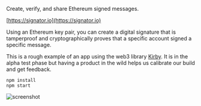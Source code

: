 Create, verify, and share Ethereum signed messages.

[https://signator.io](https://signator.io)

Using an Ethereum key pair, you can create a digital signature that is tamperproof and cryptographically proves that a specific account signed a specific message.

This is a rough example of an app using the web3 library [Kirby](https://github.com/joincivil/kirby-web3). It is in the alpha test phase but having a product in the wild helps us calibrate our build and get feedback.

```
npm install
npm start
```

![screenshot](https://user-images.githubusercontent.com/2653167/65299514-17c04a80-db2d-11e9-8e9d-f28ca8509d81.png)
